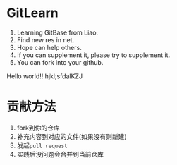 # GitLearn

1. Learning GitBase from Liao.
2. Find new res in net.
3. Hope can help others.
4. If you can supplement it, please try to supplement it.
5. You can fork into your github.

Hello world!!
hjkl;sfdalKZJ





# 贡献方法
1. fork到你的仓库
2. 补充内容到对应的文件(如果没有则新建)
3. 发起`pull request`
4. 实践后没问题会合并到当前仓库
